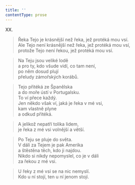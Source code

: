 ```yaml
---
title: ''
contentType: prose
---
```


XX.

> Řeka Tejo je krásnější než řeka, jež protéká mou vsí.  
> Ale Tejo není krásnější než řeka, jež protéká mou vsí,  
> protože Tejo není řekou, jež protéká mou vsí.

> Na Teju jsou veliké lodě  
> a pro ty, kdo všude vidí, co tam není,  
> po něm dosud plují  
> přeludy zámořských korábů.

> Tejo přitéká ze Španělska  
> a do moře ústí v Portugalsku.  
> To ví přece každý.  
> Jen někdo však ví, jaká je řeka v mé vsi,  
> kam vlastně plyne  
> a odkud přitéká.

> A jelikož nepatří tolika lidem,  
> je řeka z mé vsi volnější a větší.

> Po Teju se pluje do světa.  
> V dáli za Tejem je pak Amerika  
> a štěstěna těch, kdo ji najdou.  
> Nikdo si nikdy nepomyslel, co je v dáli  
> za řekou z mé vsi.

> U řeky z mé vsi se na nic nemyslí.  
> Kdo u ní stojí, ten u ní jenom stojí.
